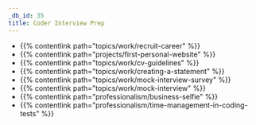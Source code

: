 ```yaml
---
_db_id: 35
title: Coder Interview Prep
---
```


- {{% contentlink path="topics/work/recruit-career" %}}
- {{% contentlink path="projects/first-personal-website" %}}
- {{% contentlink path="topics/work/cv-guidelines" %}}
- {{% contentlink path="topics/work/creating-a-statement" %}}
- {{% contentlink path="topics/work/mock-interview-survey" %}}
- {{% contentlink path="topics/work/mock-interview" %}}
- {{% contentlink path="professionalism/business-selfie" %}}
- {{% contentlink path="professionalism/time-management-in-coding-tests" %}}